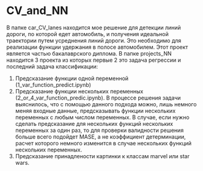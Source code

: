 # CV_and_NN
В папке car_CV_lanes находится мое решение для детекции линий дороги, по которой едет автомобиль, и получения идеальной траектории путем усреднения линий дороги. Это необходимо для реализации функции удержания в полосе автомобилем. Этот проект является частью бакалаврского диплома.
В папке projects_NN находится 3 проекта из которых первые 2 это задача регрессии и последний задача классификации:
1. Предсказание функции одной переменной (1_var_function_predict.ipynb)
2. Предсказание функции нескольких переменных (2_or_4_var_function_predic.ipynb). В процессе решения задачи выяснилось, что с помощью данного подхода можно, лишь немного меняя входные данные, предсказывать функции нескольких переменных с любым числом переменных. В случае, если нужно сделать предсказание для нескольких функций нескольких переменных за один раз, то для проверки валидности решения больше всего подойдет MASE, а не коэффициент детерминации, расчет которого немного изменится в случае нескольких функций нескольких переменных.
3. Предсказание принадлености картинки к классам marvel или star wars.
